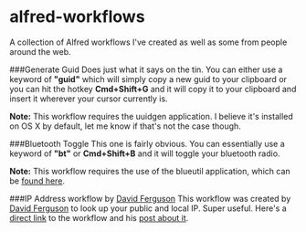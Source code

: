 # alfred-workflows
A collection of Alfred workflows I've created as well as some from people around the web.

###Generate Guid
Does just what it says on the tin. You can either use a keyword of **"guid"** which will simply copy a new guid to your clipboard or you can hit the hotkey **Cmd+Shift+G** and it will copy it to your clipboard and insert it wherever your cursor currently is.

**Note:** This workflow requires the uuidgen application. I believe it's installed on OS X by default, let me know if that's not the case though.

###Bluetooth Toggle
This one is fairly obvious. You can essentially use a keyword of **"bt"** or **Cmd+Shift+B** and it will toggle your bluetooth radio.

**Note:** This workflow requires the use of the blueutil application, which can be [found here](http://www.frederikseiffert.de/blueutil/).

###IP Address workflow by [David Ferguson](http://dferg.us/ip-address-workflow/)
This workflow was created by [David Ferguson](http://dferg.us/ip-address-workflow/) to look up your public and local IP. Super useful. Here's a [direct link](http://cloud.dferg.us/K9MA) to the workflow and his [post about it](http://dferg.us/ip-address-workflow/).
